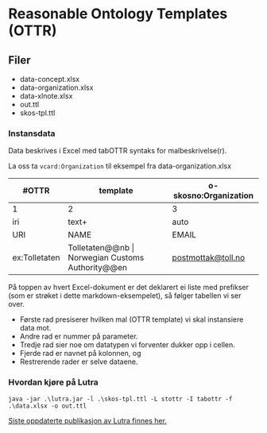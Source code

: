 # Reasonable Ontology Templates (OTTR)

## Filer
- data-concept.xlsx
- data-organization.xlsx
- data-xlnote.xlsx
- out.ttl
- skos-tpl.ttl

### Instansdata
Data beskrives i Excel med tabOTTR syntaks for malbeskrivelse(r).

La oss ta `vcard:Organization` til eksempel fra data-organization.xlsx

| #OTTR | template                | o-skosno:Organization |
|-------|-------------------------|-----------------------|
| 1     | 2                       | 3                     |
| iri   | text+                   | auto                  |
| URI   | NAME                    | EMAIL                 |
| ex:Tolletaten | Tolletaten@@nb &#124; Norwegian Customs Authority@@en | postmottak@toll.no |

På toppen av hvert Excel-dokument er det deklarert ei liste med prefikser (som er strøket i dette markdown-eksempelet), så følger tabellen vi ser over.

- Første rad presiserer hvilken mal (OTTR template) vi skal instansiere data mot.
- Andre rad er nummer på parameter.
- Tredje rad sier noe om datatypen vi forventer dukker opp i cellen.
- Fjerde rad er navnet på kolonnen, og
- Restrerende rader er selve dataene.


### Hvordan kjøre på Lutra
`java -jar .\lutra.jar -l .\skos-tpl.ttl -L stottr -I tabottr -f .\data.xlsx -o out.ttl`

[Siste oppdaterte publikasjon av Lutra finnes her.](https://gitlab.com/ottr/lutra/lutra)
